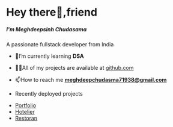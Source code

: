 <h1 >Hey there👋,friend </h1>
 <h5> I'm Meghdeepsinh Chudasama</h5>
<h5">A passionate fullstack developer from India</h3>

- 🌱I’m currently learning **DSA**

- 👨‍💻All of my projects are available at [github.com](github.com)
- 
  📫How to reach me **meghdeepchudasma71938@gmail.com**
-   Recently deployed projects
  * <a href="https://meghdeep-portfolio.vercel.app/#">Portfolio<a/>
  * <a href="https://meghdeep-dev.000webhostapp.com/">Hotelier<a/>
  * <a href="https://funweb03.000webhostapp.com/">Restoran<a/>
  


